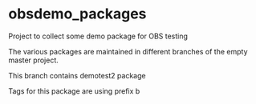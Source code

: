 # obsdemo_packages
Project to collect some demo package for OBS testing

The various packages are maintained in different branches of the empty master project.

This branch contains demotest2 package

Tags for this package are using prefix b
